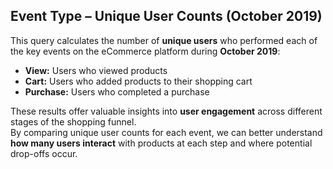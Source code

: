 ## Event Type – Unique User Counts (October 2019)

This query calculates the number of **unique users** who performed each of the key events on the eCommerce platform during **October 2019**:

- **View:** Users who viewed products  
- **Cart:** Users who added products to their shopping cart  
- **Purchase:** Users who completed a purchase  

These results offer valuable insights into **user engagement** across different stages of the shopping funnel.  
By comparing unique user counts for each event, we can better understand **how many users interact** with products at each step and where potential drop-offs occur.
